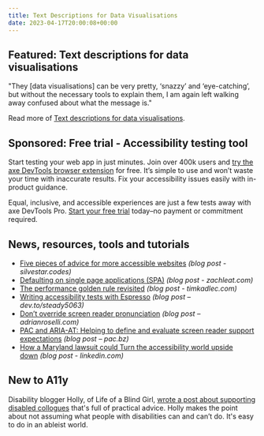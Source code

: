 ```yaml
---
title: Text Descriptions for Data Visualisations
date: 2023-04-17T20:00:08+00:00
---
```


## Featured: Text descriptions for data visualisations

"They [data visualisations] can be very pretty, ‘snazzy’ and ‘eye-catching’, but without the necessary tools to explain them, I am again left walking away confused about what the message is."

Read more of [Text descriptions for data visualisations](https://accessibility.blog.gov.uk/2023/04/13/text-descriptions-for-data-visualisations/).

## Sponsored: Free trial - Accessibility testing tool

Start testing your web app in just minutes. Join over 400k users and [try the axe DevTools browser extension](https://www.deque.com/axe-devtools-accessibility-testing/?utm_source=a11yweekly&utm_medium=sponsored&utm_campaign=2023_04) for free. It’s simple to use and won’t waste your time with inaccurate results. Fix your accessibility issues easily with in-product guidance.

Equal, inclusive, and accessible experiences are just a few tests away with axe DevTools Pro. [Start your free trial](https://www.deque.com/axe-devtools-accessibility-testing/?utm_source=a11yweekly&utm_medium=sponsored&utm_campaign=2023_04) today–no payment or commitment required.

## News, resources, tools and tutorials

- [Five pieces of advice for more accessible websites](https://www.silvestar.codes/articles/five-pieces-of-advice-for-more-accessible-websites/) *(blog post - silvestar.codes)*
- [Defaulting on single page applications (SPA)](https://www.zachleat.com/web/single-page-applications/) *(blog post - zachleat.com)*
- [The performance golden rule revisited](https://timkadlec.com/remembers/2023-04-10-the-golden-rule-revisited/) *(blog post - timkadlec.com)*
- [Writing accessibility tests with Espresso](https://dev.to/steady5063/writing-accessibility-tests-with-espresso-53m9) *(blog post – dev.to/steady5063)*
- [Don’t override screen reader pronunciation](https://adrianroselli.com/2023/04/dont-override-screen-reader-pronunciation.html) *(blog post – adrianroselli.com)*
- [PAC and ARIA-AT: Helping to define and evaluate screen reader support expectations](https://www.pac.bz/blog/pac-and-aria-at-helping-to-define-and-evaluate-screen-reader-support-expectations/) *(blog post – pac.bz)*
- [How a Maryland lawsuit could Turn the accessibility world upside down](https://www.linkedin.com/comm/pulse/how-maryland-lawsuit-could-turn-accessibility-world-sheri) *(blog post - linkedin.com)*

## New to A11y

Disability blogger Holly, of Life of a Blind Girl, [wrote a post about supporting disabled collogues](https://lifeofablindgirl.com/2022/12/04/how-to-support-your-disabled-colleagues/) that's full of practical advice. Holly makes the point about not assuming what people with disabilities can and can’t do. It's easy to do in an ableist world.
